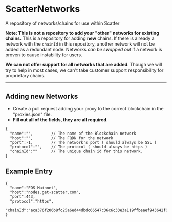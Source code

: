 # ScatterNetworks
A repository of networks/chains for use within Scatter

**Note: This is not a repository to add your "other" networks for existing chains.** This is a repository for adding **new** chains. If there is already a network with the `chainId` in this repository, another network will not be added as a redundant node. Networks *can be swapped out* if a network is proven to cause instability for users.

**We can not offer support for all networks that are added**. Though we will try to help in most cases, we can't take customer support responsibility for proprietary chains. 

--------------------------------------

## Adding new Networks

- Create a pull request adding your proxy to the correct blockchain in the "proxies.json" file. 
- **Fill out all of the fields, they are all required.**

```
{
  "name":"",        // The name of the Blockchain network
  "host":"",        // The FQDN for the network
  "port":-1,        // The network's port ( should always be SSL )
  "protocol":"",    // The protocol ( should always be https )
  "chainId":""      // The unique chain id for this network.
}
```

## Example Entry

```
{
  "name":"EOS Mainnet",
  "host":"nodes.get-scatter.com",
  "port":443,
  "protocol":"https",
  "chainId":"aca376f206b8fc25a6ed44dbdc66547c36c6c33e3a119ffbeaef943642f0e906"
}
```



